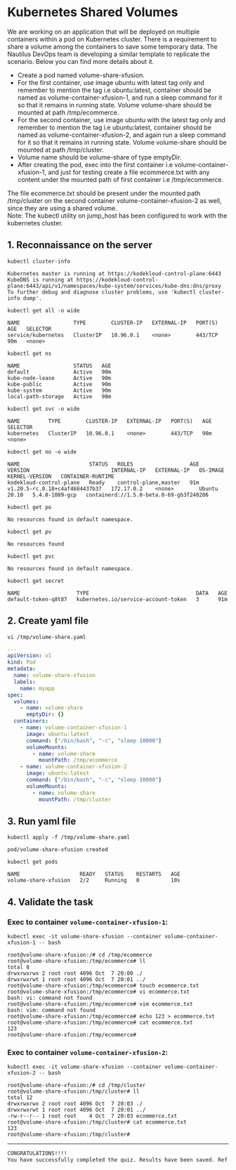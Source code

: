 # Kubernetes Shared Volumes

We are working on an application that will be deployed on multiple containers within a pod on Kubernetes cluster. There is a requirement to share a volume among the containers to save some temporary data. The Nautilus DevOps team is developing a similar template to replicate the scenario. Below you can find more details about it.  
- Create a pod named volume-share-xfusion.
- For the first container, use image ubuntu with latest tag only and remember to mention the tag i.e ubuntu:latest, container should be named as volume-container-xfusion-1, and run a sleep command for it so that it remains in running state. Volume volume-share should be mounted at path /tmp/ecommerce.
- For the second container, use image ubuntu with the latest tag only and remember to mention the tag i.e ubuntu:latest, container should be named as volume-container-xfusion-2, and again run a sleep command for it so that it remains in running state. Volume volume-share should be mounted at path /tmp/cluster.
- Volume name should be volume-share of type emptyDir.
- After creating the pod, exec into the first container i.e volume-container-xfusion-1, and just for testing create a file ecommerce.txt with any content under the mounted path of first container i.e /tmp/ecommerce.

The file ecommerce.txt should be present under the mounted path /tmp/cluster on the second container volume-container-xfusion-2 as well, since they are using a shared volume.  
Note: The kubectl utility on jump_host has been configured to work with the kubernetes cluster.


## 1. Reconnaissance on the server
`kubectl cluster-info`  
```console
Kubernetes master is running at https://kodekloud-control-plane:6443
KubeDNS is running at https://kodekloud-control-plane:6443/api/v1/namespaces/kube-system/services/kube-dns:dns/proxy
To further debug and diagnose cluster problems, use 'kubectl cluster-info dump'.
```

`kubectl get all -o wide`  
```console
NAME                 TYPE        CLUSTER-IP   EXTERNAL-IP   PORT(S)   AGE   SELECTOR
service/kubernetes   ClusterIP   10.96.0.1    <none>        443/TCP   90m   <none>
```

`kubectl get ns`  
```console
NAME                 STATUS   AGE
default              Active   90m
kube-node-lease      Active   90m
kube-public          Active   90m
kube-system          Active   90m
local-path-storage   Active   90m
```

`kubectl get svc -o wide`  
```console
NAME         TYPE        CLUSTER-IP   EXTERNAL-IP   PORT(S)   AGE   SELECTOR
kubernetes   ClusterIP   10.96.0.1    <none>        443/TCP   90m   <none>
```

`kubectl get no -o wide`  
```console
NAME                      STATUS   ROLES                  AGE   VERSION                          INTERNAL-IP   EXTERNAL-IP   OS-IMAGE       KERNEL-VERSION   CONTAINER-RUNTIME
kodekloud-control-plane   Ready    control-plane,master   91m   v1.20.5-rc.0.18+c4af4684437b37   172.17.0.2    <none>        Ubuntu 20.10   5.4.0-1089-gcp   containerd://1.5.0-beta.0-69-gb3f240206
```

`kubectl get po`  
```console
No resources found in default namespace.
```

`kubectl get pv`  
```console
No resources found
```

`kubectl get pvc`  
```console
No resources found in default namespace.
```

`kubectl get secret`  
```console
NAME                  TYPE                                  DATA   AGE
default-token-q8t87   kubernetes.io/service-account-token   3      91m
```


## 2. Create yaml  file
`vi /tmp/volume-share.yaml`  
```yaml
---
apiVersion: v1
kind: Pod
metadata:
  name: volume-share-xfusion
  labels:
    name: myapp
spec:
  volumes:
    - name: volume-share
      emptyDir: {}
  containers:
    - name: volume-container-xfusion-1
      image: ubuntu:latest
      command: ["/bin/bash", "-c", "sleep 10000"]
      volumeMounts:
        - name: volume-share
          mountPath: /tmp/ecommerce
    - name: volume-container-xfusion-2
      image: ubuntu:latest
      command: ["/bin/bash", "-c", "sleep 10000"]
      volumeMounts:
        - name: volume-share
          mountPath: /tmp/cluster
```


## 3. Run yaml  file
`kubectl apply -f /tmp/volume-share.yaml`  
```console
pod/volume-share-xfusion created
```

`kubectl get pods`  
```console
NAME                   READY   STATUS    RESTARTS   AGE
volume-share-xfusion   2/2     Running   0          10s
```


## 4. Validate the task
### Exec to container `volume-container-xfusion-1`:  
`kubectl exec -it volume-share-xfusion --container volume-container-xfusion-1 -- bash`  
```console
root@volume-share-xfusion:/# cd /tmp/ecommerce
root@volume-share-xfusion:/tmp/ecommerce# ll
total 8
drwxrwxrwx 2 root root 4096 Oct  7 20:00 ./
drwxrwxrwt 1 root root 4096 Oct  7 20:01 ../
root@volume-share-xfusion:/tmp/ecommerce# touch ecommerce.txt
root@volume-share-xfusion:/tmp/ecommerce# vi ecommerce.txt
bash: vi: command not found
root@volume-share-xfusion:/tmp/ecommerce# vim ecommerce.txt
bash: vim: command not found
root@volume-share-xfusion:/tmp/ecommerce# echo 123 > ecommerce.txt
root@volume-share-xfusion:/tmp/ecommerce# cat ecommerce.txt
123
root@volume-share-xfusion:/tmp/ecommerce# 
```


### Exec to container `volume-container-xfusion-2`:  
`kubectl exec -it volume-share-xfusion --container volume-container-xfusion-2 -- bash`  
```console
root@volume-share-xfusion:/# cd /tmp/cluster
root@volume-share-xfusion:/tmp/cluster# ll
total 12
drwxrwxrwx 2 root root 4096 Oct  7 20:03 ./
drwxrwxrwt 1 root root 4096 Oct  7 20:01 ../
-rw-r--r-- 1 root root    4 Oct  7 20:03 ecommerce.txt
root@volume-share-xfusion:/tmp/cluster# cat ecommerce.txt 
123
root@volume-share-xfusion:/tmp/cluster#
```


---

```bash
CONGRATULATIONS!!!!
You have successfully completed the quiz. Results have been saved. Ref ID:63405bf3bef409d6685b7392
```
